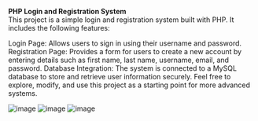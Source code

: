 <b>PHP Login and Registration System</b><br>
This project is a simple login and registration system built with PHP. It includes the following features:

Login Page: Allows users to sign in using their username and password.
Registration Page: Provides a form for users to create a new account by entering details such as first name, last name, username, email, and password.
Database Integration: The system is connected to a MySQL database to store and retrieve user information securely.
Feel free to explore, modify, and use this project as a starting point for more advanced systems.


![image](https://github.com/user-attachments/assets/c3d9c117-2129-4730-9dd8-8c09ed2163aa)
![image](https://github.com/user-attachments/assets/ffe13102-f730-468d-8420-1feca5109637)
![image](https://github.com/user-attachments/assets/65b9a1cd-27d5-4e4a-b655-84330a8dbc4f)

